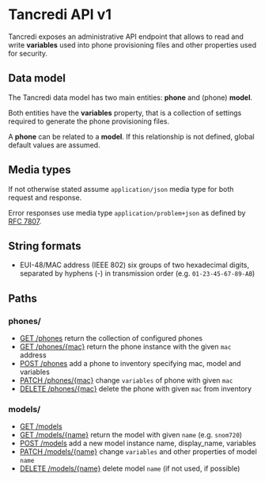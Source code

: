 # Tancredi API v1

Tancredi exposes an administrative API endpoint that allows to read and write
**variables** used into phone provisioning files and other properties used
for security.

## Data model

The Tancredi data model has two main entities: **phone** and (phone) **model**.

Both entities have the **variables** property, that is a collection of settings
required to generate the phone provisioning files.

A **phone** can be related to a **model**. If this relationship is not defined,
global default values are assumed.

## Media types

If not otherwise stated assume `application/json` media type for both request
and response.

Error responses use media type `application/problem+json` as defined by [RFC
7807](https://tools.ietf.org/html/rfc7807).

## String formats

* EUI-48/MAC address (IEEE 802) six groups of two hexadecimal digits, separated
  by hyphens (-) in transmission order (e.g. `01-23-45-67-89-AB`)

## Paths

### phones/

* [GET /phones](getPhones) return the collection of configured phones
* [GET /phones/{mac}](getPhonesMac) return the phone instance with the given `mac` address
* [POST /phones](postPhones) add a phone to inventory specifying mac, model and variables
* [PATCH /phones/{mac}](patchPhonesMac) change `variables` of phone with given `mac`
* [DELETE /phones/{mac}](deletePhonesMac) delete the phone with given `mac` from inventory

### models/

* [GET /models](getModels)
* [GET /models/{name}](getModelsName) return the model with given `name` (e.g. `snom720`)
* [POST /models](postModels) add a new model instance name, display_name, variables
* [PATCH /models/{name}](patchModelsName) change `variables` and other properties of model `name`
* [DELETE /models/{name}](deleteModel) delete model `name` (if not used, if possible)